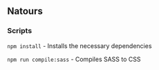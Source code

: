## Natours

### Scripts

```npm install``` - Installs the necessary dependencies

```npm run compile:sass``` - Compiles SASS to CSS
